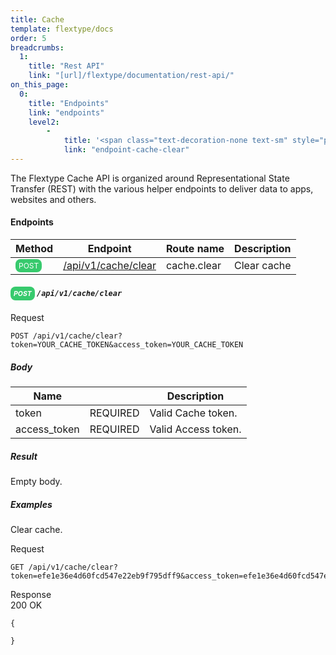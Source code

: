 ```yaml
---
title: Cache
template: flextype/docs
order: 5
breadcrumbs:
  1:
    title: "Rest API"
    link: "[url]/flextype/documentation/rest-api/"
on_this_page:
  0:
    title: "Endpoints"
    link: "endpoints"
    level2:
        -
            title: '<span class="text-decoration-none text-sm" style="padding: 3px 5px; font-size: 0.75em; opacity: .9; border-radius: 0.5rem; background: rgb(34 197 94); color: white;">POST</span> Clear cache'
            link: "endpoint-cache-clear"
---
```


The Flextype Cache API is organized around Representational State Transfer (REST) with the various helper endpoints to deliver data to apps, websites and others. 

#### <a name="endpoints"></a> Endpoints

<table>
    <thead>
        <tr>
            <th>Method</th>
            <th>Endpoint</th>
            <th>Route name</th>
            <th>Description</th>
        </tr>
    </thead>
    <tbody>
        <tr>
            <td><span class="text-decoration-none text-sm" style="padding: 3px 5px; font-size: 0.75em; opacity: .9; border-radius: 0.5rem; background: rgb(34 197 94); color: white;">POST</span></td>
            <td><a href="#endpoint-cache-clear">/api/v1/cache/clear</a></td>
            <td>cache.clear</td>
            <td>Clear cache</td>
        </tr>
    </tbody>
</table>

##### <a name="endpoint-cache-clear"></a> <span class="text-decoration-none text-sm" style="padding: 4.5px 5px; font-size: 0.75em; opacity: .9; border-radius: 0.5rem; background: rgb(34 197 94); color: white;">POST</span> `/api/v1/cache/clear`

<div class="file-header">Request</div>

```
POST /api/v1/cache/clear?token=YOUR_CACHE_TOKEN&access_token=YOUR_CACHE_TOKEN
```

##### Body

<table>
    <thead>
        <tr>
            <th>Name</th>
            <th></th>
            <th>Description</th>
        </tr>
    </thead>
    <tbody>
        <tr>
            <td>token</td>
            <td>REQUIRED</td>
            <td>Valid Cache token.</td>
        </tr>
        <tr>
            <td>access_token</td>
            <td>REQUIRED</td>
            <td>Valid Access token.</td>
        </tr>
    </tbody>
</table>

##### Result

Empty body.

##### Examples

Clear cache.

<div class="file-header">Request</div>

```
GET /api/v1/cache/clear?token=efe1e36e4d60fcd547e22eb9f795dff9&access_token=efe1e36e4d60fcd547e22eb9f795dff9
```

<div class="file-header flex justify-between"><div>Response</div> <div class="text-right">200 OK</div></div>

```
{

}
```